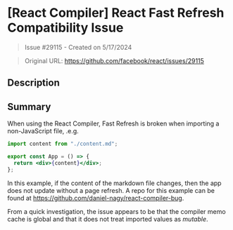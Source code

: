 # [React Compiler] React Fast Refresh Compatibility Issue

> Issue #29115 - Created on 5/17/2024

> Original URL: https://github.com/facebook/react/issues/29115

## Description

## Summary

When using the React Compiler, Fast Refresh is broken when importing a non-JavaScript file, .e.g.

```jsx
import content from "./content.md";

export const App = () => {
  return <div>{content}</div>;
};
```

In this example, if the content of the markdown file changes, then the app does not update without a page refresh. A repo for this example can be found at https://github.com/daniel-nagy/react-compiler-bug.

From a quick investigation, the issue appears to be that the compiler memo cache is global and that it does not treat imported values as _mutable_.

